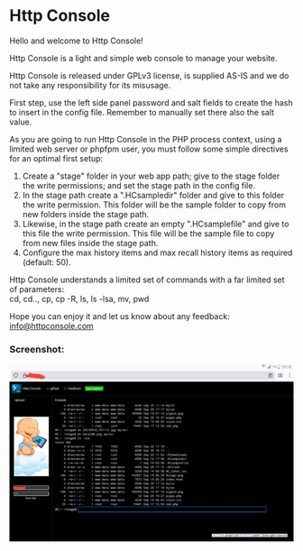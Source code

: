 # Http Console

Hello and welcome to Http Console!   
   
Http Console is a light and simple web console to manage your website.     
   
Http Console is released under GPLv3 license, is supplied AS-IS and we do not take any responsibility for its misusage.    
   
First step, use the left side panel password and salt fields to create the hash to insert in the config file. Remember to manually set there also the salt value.   
   
As you are going to run Http Console in the PHP process context, using a limited web server or phpfpm user, 
you must follow some simple directives for an optimal first setup:   
 
1. Create a "stage" folder in your web app path; give to the stage folder the write permissions; and set the stage path in the config file.
2. In the stage path create a ".HCsampledir" folder and give to this folder the write permission. This folder will be the sample folder to copy from new folders inside the stage path.   
3. Likewise, in the stage path create an empty ".HCsamplefile" and give to this file the write permission. This file will be the sample file to copy from new files inside the stage path.     
4. Configure the max history items and max recall history items as required (default: 50).        
  
Http Console understands a limited set of commands with a far limited set of parameters:  
cd, cd.., cp, cp -R, ls, ls -lsa, mv, pwd  	   
  
Hope you can enjoy it and let us know about any feedback: info@httpconsole.com   
	   
### Screenshot:

 ![Http Console in action](/HCres/screenshot1.png)
